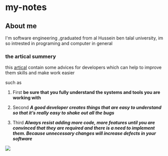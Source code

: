# my-notes
## About me ##
I'm software engineering ,graduated from al Hussein ben talal university, im so intrested in programing and computer 
in 
general      




### the artical summery ###

this  [artical](https://www.freecodecamp.org/news/learn-the-fundamentals-of-a-good-developer-mindset-in-15-minutes-81321ab8a682/) contain   some advices for  developers  which can help to  improve them skills  and make work easier       

such as       

1. First **be sure that you fully understand the systems and tools you are working with**

2. Second ***A good developer creates things that are easy to understand so that it’s really easy to shake out all the bugs***
    

3. Third ***Always resist adding more code, more features until you are convinced that they are required and there is a need to implement them. Because unnecessary changes will increase defects in your software***                

       
       
 ![](https://encrypted-tbn0.gstatic.com/images?q=tbn:ANd9GcTxOrRouL3DiYKl7WUmq742SPL8rSBc8DRo0w&usqp=CAU)